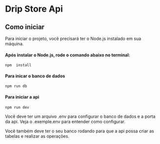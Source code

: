 # Drip Store Api

## Como iniciar

Para iniciar o projeto, você precisará ter o Node.js instalado em sua máquina.
#### Após instalar o Node.js, rode o comando abaixo no terminal:
```
npm  install

```
#### Para inicar o banco de dados
```
npm run db
```

#### Para iniciar a api
```
npm run dev
```
Você deve ter um arquivo .env para  configurar o banco de dados e a porta da api. Veja o .exemple.env  para entender como configurar.

Você também deve ter o seu banco rodando para que a api possa criar as tabelas e realizar as operações.
